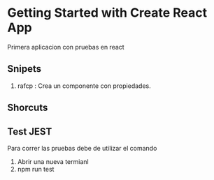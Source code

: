 # Getting Started with Create React App
Primera aplicacion con pruebas en react

## Snipets
1. rafcp : Crea un componente con propiedades.

## Shorcuts

## Test JEST
Para correr las pruebas debe de utilizar el comando 
1. Abrir una nueva termianl
2. npm run test